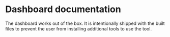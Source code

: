 # Dashboard documentation

The dashboard works out of the box. It is intentionally shipped with the built
files to prevent the user from installing additional tools to use the tool.





